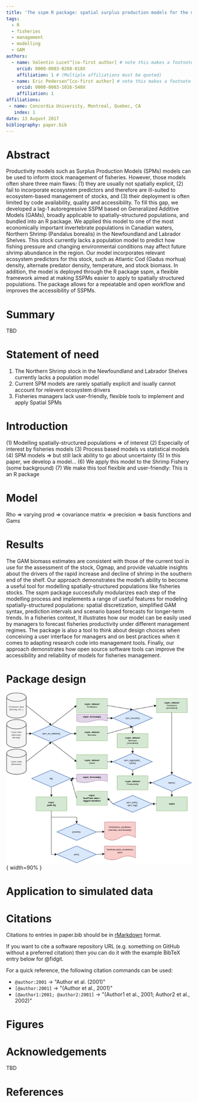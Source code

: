 ```yaml
---
title: 'The sspm R package: spatial surplus production models for the management of northern shrimp fisheries'
tags:
  - R
  - fisheries
  - management
  - modelling
  - GAM
authors:
  - name: Valentin Lucet^[co-first author] # note this makes a footnote saying 'co-first author'
    orcid: 0000-0003-0268-818X
    affiliation: 1 # (Multiple affiliations must be quoted)
  - name: Eric Pedersen^[co-first author] # note this makes a footnote saying 'co-first author'
    orcid: 0000-0003-1016-540X
    affiliation: 1
affiliations:
 - name: Concordia University, Montreal, Quebec, CA
   index: 1
date: 13 August 2017
bibliography: paper.bib
---
```


# Abstract

Productivity models such as Surplus Production Models (SPMs) models can be used to inform stock management of fisheries. However, those models often share three main flaws: (1) they are usually not spatially explicit, (2) fail to incorporate ecosystem predictors and therefore are ill-suited to ecosystem-based management of stocks, and (3) their deployment is often limited by code availability, quality and accessibility. To fill this gap, we developed a lag-1 autoregressive SSPM based on Generalized Additive Models (GAMs), broadly applicable to spatially-structured populations, and bundled into an R package. We applied this model to one of the most economically important invertebrate populations in Canadian waters, Northern Shrimp (Pandalus borealis) in the Newfoundland and Labrador Shelves. This stock currently lacks a population model to predict how fishing pressure and changing environmental conditions may affect future shrimp abundance in the region. Our model incorporates relevant ecosystem predictors for this stock, such as Atlantic Cod (Gadus morhua) density, alternate predator density, temperature, and stock biomass. In addition, the model is deployed through the R package sspm, a flexible framework aimed at making SSPMs easier to apply to spatially structured populations. The package allows for a repeatable and open workflow and improves the accessibility of SSPMs.

# Summary

TBD

# Statement of need

1. The Northern Shrimp stock in the Newfoundland and Labrador Shelves currently lacks a population model
2. Current SPM models are rarely spatially explicit and isually cannot account for relevent ecosystem drivers
3. Fisheries managers lack user-friendly, flexible tools to implement and apply Spatial SPMs

# Introduction

(1) Modelling spatially-structured populations => of interest
(2) Especially of interest by fisheries models
(3) Process based models vs statistical models 
(4) SPM models => but still lack ability to go about uncertainty
(5) In this paper, we develop a model...
(6) We apply this model to the Shrimp Fishery (some background)
(7) We make this tool flexible and user-friendly: This is an R package

# Model

Rho => varying prod => covariance matrix => precision => basis functions and Gams

# Results

The GAM biomass estimates are consistent with those of the current tool in use for the assessment of the stock, Ogmap, and provide valuable insights about the drivers of the rapid increase and decline of shrimp in the southern end of the shelf. Our approach demonstrates the model’s ability to become a useful tool for modelling spatially-structured populations like fisheries stocks. The sspm package successfully modularizes each step of the modelling process and implements a range of useful features for modeling spatially-structured populations: spatial discretization, simplified GAM syntax, prediction intervals and scenario based forecasts for longer-term trends. In a fisheries context, It illustrates how our model can be easily used by managers to forecast fisheries productivity under different management regimes. The package is also a tool to think about design choices when conceiving a user interface for managers and on best practices when it comes to adapting research code into management tools. Finally, our approach demonstrates how open source software tools can improve the accessibility and reliability of models for fisheries management.

# Package design

![The sspm workflow.\label{fig:workflow}](figures/flowchart.png){ width=90% }

# Application to simulated data

# Citations

Citations to entries in paper.bib should be in
[rMarkdown](http://rmarkdown.rstudio.com/authoring_bibliographies_and_citations.html)
format.

If you want to cite a software repository URL (e.g. something on GitHub without a preferred
citation) then you can do it with the example BibTeX entry below for @fidgit.

For a quick reference, the following citation commands can be used:
- `@author:2001`  ->  "Author et al. (2001)"
- `[@author:2001]` -> "(Author et al., 2001)"
- `[@author1:2001; @author2:2001]` -> "(Author1 et al., 2001; Author2 et al., 2002)"

# Figures
<!--
Figures can be included like this:
![Caption for example figure.\label{fig:example}](figure.png)
and referenced from text using \autoref{fig:example}.

Figure sizes can be customized by adding an optional second parameter:
![Caption for example figure.](figure.png){ width=20% }-->

# Acknowledgements

TBD

# References
